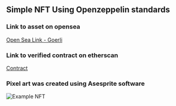 ## Simple NFT Using Openzeppelin standards

### Link to asset on opensea

[Open Sea Link - Goerli](https://testnets.opensea.io/assets/goerli/0xb61e981be988a301acd4063b0ca3331208078ba1/1)

### Link to verified contract on etherscan

[Contract](https://goerli.etherscan.io/address/0xb61e981be988A301ACd4063b0CA3331208078bA1)

### Pixel art was created using Asesprite software

![Example NFT](https://gateway.pinata.cloud/ipfs/QmbYq5UDZsD9wnzPTUMdg7XYrARM1U8ECnt9HUnXsHgT7u/1.png)
